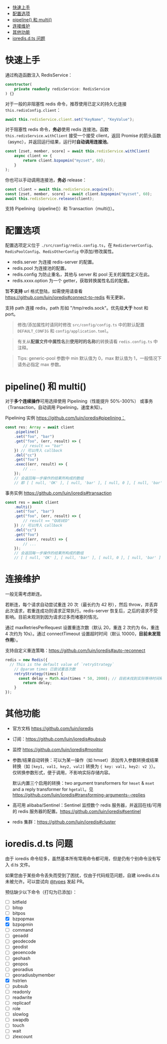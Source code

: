 
<!-- @import "[TOC]" {cmd="toc" depthFrom=1 depthTo=6 orderedList=false} -->

<!-- code_chunk_output -->

- [快速上手](#快速上手)
- [配置选项](#配置选项)
- [pipeline() 和 multi()](#pipeline-和-multi)
- [连接维护](#连接维护)
- [其他功能](#其他功能)
- [ioredis.d.ts 问题](#ioredisdts-问题)

<!-- /code_chunk_output -->

# 快速上手
通过构造函数注入 RedisService：
```ts
constructor(
    private readonly redisService: RedisService
) {}
```

对于一般的非阻塞性 redis 命令，推荐使用已定义的持久化连接 `this.redisConfig.client`：
```ts
await this.redisService.client.set("KeyName", "KeyValue");
```

对于阻塞性 redis 命令，**务必**使用 redis 连接池。函数 `this.redisService.withClient` 接受一个接受 client，返回 Promise 的箭头函数（async），并返回运行结果，运行时**自动调用连接池**。
```ts
const [zset, member, score] = await this.redisService.withClient(
    async client => {
        return client.bzpopmin("myzset", 60);
    }
);
```

你也可以手动调用连接池，**务必** release：
```ts
const client = await this.redisService.acquire();
const [zset, member, score] = await client.bzpopmin("myzset", 60);
await this.redisService.release(client);
```

支持 Pipelining（pipeline()）和 Transaction（multi()）。

# 配置选项
配置选项定义位于 `./src/config/redis.config.ts`，在 `RedisServerConfig`、`RedisPoolConfig`、`RedisOtherConfig` 中添加/修改属性。

- redis.server 为连接 redis-server 的配置。
- redis.pool 为连接池的配置。
- redis.config 为防止重名，其他与 server 和 pool 无关的属性定义在此。
- redis.xxxx.option 为一个 getter，获取转换属性名后的配置。

暂**不支持** url 格式登陆，如需使用请查看 https://github.com/luin/ioredis#connect-to-redis 有无更新。

支持 path 连接 redis，path 形如 "/tmp/redis.sock"。优先级**大于** host 和 port。

> 修改/添加属性时请同时修改 `src/config/config.ts` 中的默认配置 `DEFAULT_CONFIG` 和 `config/application.toml`。

> 有关从**配置文件中属性名**到**使用时的名称**的转换请看 `redis.config.ts` 中注释。

> Tips: generic-pool 参数中 min 默认值为 0，max 默认值为 1，一般情况下请务必指定 max 参数。

# pipeline() 和 multi()

对于**多个连续操作**可用选择使用 Pipelining（性能提升 50%-300%） 或事务（Transaction，自动调用 Pipelining，速度未知）。

Pipelining 实例 https://github.com/luin/ioredis#pipelining：
```ts
const res: Array = await client
    .pipeline()
    .set("foo", "bar")
    .get("foo", (err, result) => {
        // result == "bar"
    }) // 可以传入 callback
    .del("cc")
    .get("foo")
    .exec((err, result) => {
        // ...
    });
    // 会返回每一步操作的结果所构成的数组
    // 即 [ [ null, 'OK' ], [ null, 'bar' ], [ null, 0 ], [ null, 'bar' ] ]
```

事务实例 https://github.com/luin/ioredis#transaction
```ts
const res = await client
    .multi()
    .set("foo", "bar")
    .get("foo", (err, result) => {
        // result == "QUEUED"
    }) // 可以传入 callback
    .del("cc")
    .get("foo")
    .exec((err, result) => {
        // ...
    });
    // 会返回每一步操作的结果所构成的数组
    // [ [ null, 'OK' ], [ null, 'bar' ], [ null, 0 ], [ null, 'bar' ] ]
```

# 连接维护
一般无需考虑断连。

若断连，每个请求自动尝试重连 20 次（最长约为 42 秒），然后 throw，并丢弃此次请求，若重连成功则请求正常执行。redis-server 恢复后，之后的请求不受影响。目前未观测到因为请求过多而堵塞的情况。

通过 maxRetriesPerRequest 设置重连次数（默认 20，重连 2 次约为 6s，重连 4 次约为 10s）。通过 connectTimeout 设置超时时间（默认 10000，**目前未发现作用**）。

支持自定义重连策略：https://github.com/luin/ioredis#auto-reconnect
```ts
redis = new Redis({
  // This is the default value of `retryStrategy`
    // @param times 已尝试重连次数
    retryStrategy(times) {
      const delay = Math.min(times * 50, 2000); // 目前未找到实际等待时间和这里的 delay 的函数关系。
        return delay;
    }
});
```

# 其他功能
- 官方文档 https://github.com/luin/ioredis

- 订阅：https://github.com/luin/ioredis#pubsub

- 监控 https://github.com/luin/ioredis#monitor

- 参数/结果自动转换：可以为某一操作（如 hmset）添加传入参数转换或结果转换（如 `[key1, val1, key2, val2]` 转换为 `{ key: val1, key2: v2 }`）。仅转换参数形式，便于调用，不影响实际存储内容。

  默认内置三个启用的转换：two argument transformers for `hmset` & `mset` and a reply transformer for `hgetall`。见 https://github.com/luin/ioredis#transforming-arguments--replies

- 高可用 alibaba/Sentinel：Sentinel 监控数个 redis 服务器，并返回在线/可用的 redis 服务器的配置。https://github.com/luin/ioredis#sentinel

- redis 集群：https://github.com/luin/ioredis#cluster

# ioredis.d.ts 问题
由于 ioredis 命令较多，虽然基本所有常用命令都可用，但是仍有个别命令没有写入 d.ts 文件。

如果您由于某些命令丢失而受到了困扰，仅由于代码规范问题，自建 ioredis.d.ts 未被允许。可以尝试向 [@types](https://github.com/DefinitelyTyped/DefinitelyTyped/tree/master/types/ioredis) 发起 PR。

预估缺少以下命令（打勾为已添加）：

- [ ] bitfield
- [ ] bitop
- [ ] bitpos
- [x] bzpopmax
- [x] bzpopmin
- [ ] command
- [ ] geoadd
- [ ] geodecode
- [ ] geodist
- [ ] geoencode
- [ ] geohash
- [ ] geopos
- [ ] georadius
- [ ] georadiusbymember
- [x] hstrlen
- [ ] pubsub
- [ ] readonly
- [ ] readwrite
- [ ] replicaof
- [ ] role
- [ ] slowlog
- [ ] swapdb
- [ ] touch
- [ ] wait
- [ ] zlexcount
